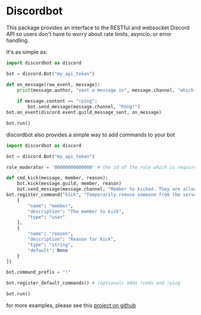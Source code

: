 # Discordbot

This package provides an interface to the RESTful and websocket Discord API so users don't have to worry about rate limits, asyncio, or error handling.

It's as simple as:
```py
import discordbot as discord

bot = discord.Bot("my_api_token")

def on_message(raw_event, message):
	print(message.author, "sent a message in", message.channel, "which said", message.content)
	
	if message.content == "!ping":
		bot.send_message(message.channel, "Pong!")
bot.on_event(discord.event.guild_message_sent, on_message)

bot.run()
```

discordbot also provides a simple way to add commands to your bot
```py
import discordbot as discord

bot = discord.Bot("my_api_token")

role_moderator = '00000000000000' # the id of the role which is required to use the kick command

def cmd_kick(message, member, reason):
    bot.kick(message.guild, member, reason)
    bot.send_message(message.channel, "Member %s kicked. They are allowed to re-join. Ban them if you do not want this behavior." % member, reply_to = message, reply_ping = False)
bot.register_command("kick", "Temporarily remove someone from the server", cmd_kick, required_role = role_moderator, args = [
    {
        "name": "member",
        "description": "The member to kick",
        "type": "user"
    },
    {
        "name": "reason",
        "description": "Reason for kick",
        "type": "string",
        "default": None
    }
])

bot.command_prefix = "!"

bot.register_default_commands() # (optional) adds !cmds and !ping

bot.run()
```

for more examples, please see this [project on github](https://github.com/GabeMillikan/discordbot-sync/examples)
